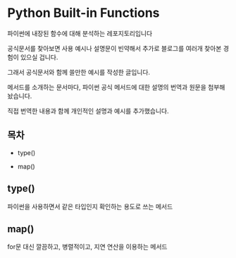 # Python Built-in Functions

파이썬에 내장된 함수에 대해 분석하는 레포지토리입니다

공식문서를 찾아보면 사용 예시나 설명문이 빈약해서 추가로 블로그를 여러개 찾아본 경험이 있으실 겁니다.

그래서 공식문서와 함께 쓸만한 예시를 작성한 글입니다.

메서드를 소개하는 문서마다, 파이썬 공식 메서드에 대한 설명의 번역과 원문을 첨부해놨습니다.

직접 번역한 내용과 함께 개인적인 설명과 예시를 추가했습니다.

## 목차

* type()

* map()

## type()

파이썬을 사용하면서 같은 타입인지 확인하는 용도로 쓰는 메서드

## map()

for문 대신 깔끔하고, 병렬적이고, 지연 연산을 이용하는 메서드